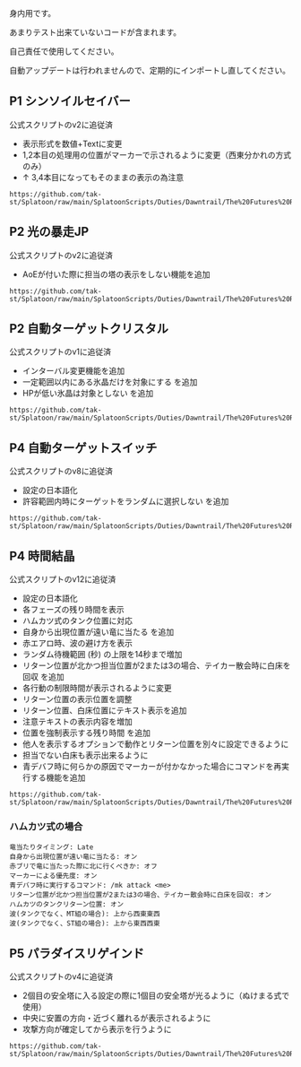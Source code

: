 身内用です。

あまりテスト出来ていないコードが含まれます。

自己責任で使用してください。

自動アップデートは行われませんので、定期的にインポートし直してください。

## P1 シンソイルセイバー
公式スクリプトのv2に追従済
- 表示形式を数値+Textに変更
- 1,2本目の処理用の位置がマーカーで示されるように変更（西東分かれの方式のみ）
- ↑ 3,4本目になってもそのままの表示の為注意
```
https://github.com/tak-st/Splatoon/raw/main/SplatoonScripts/Duties/Dawntrail/The%20Futures%20Rewritten/P1%20Fall%20of%20Faith.cs
```

## P2 光の暴走JP
公式スクリプトのv2に追従済
- AoEが付いた際に担当の塔の表示をしない機能を追加
```
https://github.com/tak-st/Splatoon/raw/main/SplatoonScripts/Duties/Dawntrail/The%20Futures%20Rewritten/P2%20Light%20Rampant%20JP.cs
```

## P2 自動ターゲットクリスタル
公式スクリプトのv1に追従済
- インターバル変更機能を追加
- 一定範囲以内にある氷晶だけを対象にする を追加
- HPが低い氷晶は対象としない を追加
```
https://github.com/tak-st/Splatoon/raw/main/SplatoonScripts/Duties/Dawntrail/The%20Futures%20Rewritten/P2%20AutoTargetCrystal.cs
```

## P4 自動ターゲットスイッチ
公式スクリプトのv8に追従済
- 設定の日本語化
- 許容範囲内時にターゲットをランダムに選択しない を追加
```
https://github.com/tak-st/Splatoon/raw/main/SplatoonScripts/Duties/Dawntrail/The%20Futures%20Rewritten/P4%20AutoTargetSwitcher.cs
```

## P4 時間結晶
公式スクリプトのv12に追従済
- 設定の日本語化
- 各フェーズの残り時間を表示
- ハムカツ式のタンク位置に対応
- 自身から出現位置が遠い竜に当たる を追加
- 赤エアロ時、波の避け方を表示
- ランダム待機範囲 (秒) の上限を14秒まで増加
- リターン位置が北かつ担当位置が2または3の場合、テイカー散会時に白床を回収 を追加
- 各行動の制限時間が表示されるように変更
- リターン位置の表示位置を調整
- リターン位置、白床位置にテキスト表示を追加
- 注意テキストの表示内容を増加
- 位置を強制表示する残り時間 を追加
- 他人を表示するオプションで動作とリターン位置を別々に設定できるように
- 担当でない白床も表示出来るように
- 青デバフ時に何らかの原因でマーカーが付かなかった場合にコマンドを再実行する機能を追加
```
https://github.com/tak-st/Splatoon/raw/main/SplatoonScripts/Duties/Dawntrail/The%20Futures%20Rewritten/P4%20Crystallize%20Time.cs
```
### ハムカツ式の場合
```
竜当たりタイミング: Late
自身から出現位置が遠い竜に当たる: オン
赤ブリで竜に当たった際に北に行くべきか: オフ
マーカーによる優先度: オン
青デバフ時に実行するコマンド: /mk attack <me>
リターン位置が北かつ担当位置が2または3の場合、テイカー散会時に白床を回収: オン
ハムカツのタンクリターン位置: オン
波(タンクでなく、MT組の場合): 上から西東東西
波(タンクでなく、ST組の場合): 上から東西西東
```

## P5 パラダイスリゲインド
公式スクリプトのv4に追従済
- 2個目の安全塔に入る設定の際に1個目の安全塔が光るように（ぬけまる式で使用）
- 中央に安置の方向・近づく離れるが表示されるように
- 攻撃方向が確定してから表示を行うように
```
https://github.com/tak-st/Splatoon/raw/main/SplatoonScripts/Duties/Dawntrail/The%20Futures%20Rewritten/P5%20Paradise%20Regained.cs
```